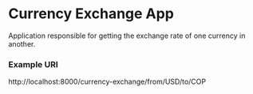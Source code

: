 # Currency Exchange App
Application responsible for getting the exchange rate of one currency in another.

### Example URl
http://localhost:8000/currency-exchange/from/USD/to/COP
